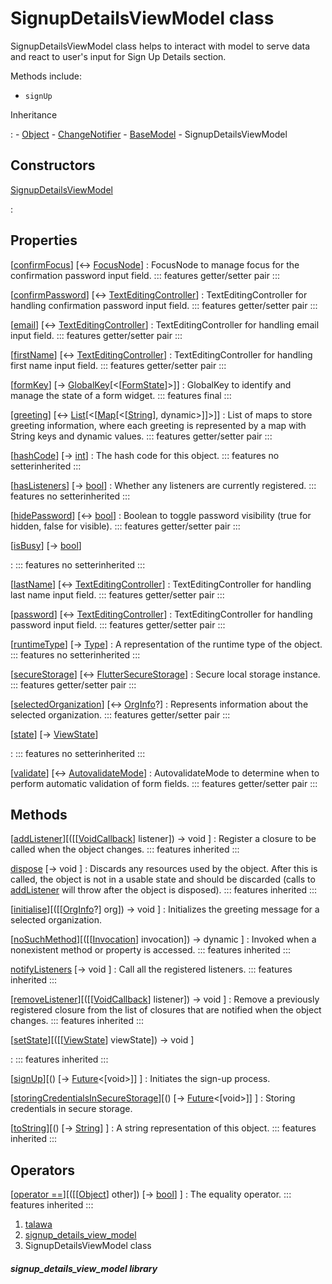 
<div>

# SignupDetailsViewModel class

</div>


SignupDetailsViewModel class helps to interact with model to serve data
and react to user\'s input for Sign Up Details section.

Methods include:

-   `signUp`




Inheritance

:   -   [Object](https://api.flutter.dev/flutter/dart-core/Object-class.html)
    -   [ChangeNotifier](https://api.flutter.dev/flutter/foundation/ChangeNotifier-class.html)
    -   [BaseModel](../view_model_base_view_model/BaseModel-class.html)
    -   SignupDetailsViewModel



## Constructors

[SignupDetailsViewModel](../view_model_pre_auth_view_models_signup_details_view_model/SignupDetailsViewModel/SignupDetailsViewModel.html)

:   



## Properties

[[confirmFocus](../view_model_pre_auth_view_models_signup_details_view_model/SignupDetailsViewModel/confirmFocus.html)] [↔ [FocusNode](https://api.flutter.dev/flutter/widgets/FocusNode-class.html)]
:   FocusNode to manage focus for the confirmation password input field.
    ::: features
    getter/setter pair
    :::

[[confirmPassword](../view_model_pre_auth_view_models_signup_details_view_model/SignupDetailsViewModel/confirmPassword.html)] [↔ [TextEditingController](https://api.flutter.dev/flutter/widgets/TextEditingController-class.html)]
:   TextEditingController for handling confirmation password input
    field.
    ::: features
    getter/setter pair
    :::

[[email](../view_model_pre_auth_view_models_signup_details_view_model/SignupDetailsViewModel/email.html)] [↔ [TextEditingController](https://api.flutter.dev/flutter/widgets/TextEditingController-class.html)]
:   TextEditingController for handling email input field.
    ::: features
    getter/setter pair
    :::

[[firstName](../view_model_pre_auth_view_models_signup_details_view_model/SignupDetailsViewModel/firstName.html)] [↔ [TextEditingController](https://api.flutter.dev/flutter/widgets/TextEditingController-class.html)]
:   TextEditingController for handling first name input field.
    ::: features
    getter/setter pair
    :::

[[formKey](../view_model_pre_auth_view_models_signup_details_view_model/SignupDetailsViewModel/formKey.html)] [→ [GlobalKey](https://api.flutter.dev/flutter/widgets/GlobalKey-class.html)[\<[[FormState](https://api.flutter.dev/flutter/widgets/FormState-class.html)]\>]]
:   GlobalKey to identify and manage the state of a form widget.
    ::: features
    final
    :::

[[greeting](../view_model_pre_auth_view_models_signup_details_view_model/SignupDetailsViewModel/greeting.html)] [↔ [List](https://api.flutter.dev/flutter/dart-core/List-class.html)[\<[[Map](https://api.flutter.dev/flutter/dart-core/Map-class.html)[\<[[String](https://api.flutter.dev/flutter/dart-core/String-class.html)], dynamic\>]]\>]]
:   List of maps to store greeting information, where each greeting is
    represented by a map with String keys and dynamic values.
    ::: features
    getter/setter pair
    :::

[[hashCode](https://api.flutter.dev/flutter/dart-core/Object/hashCode.html)] [→ [int](https://api.flutter.dev/flutter/dart-core/int-class.html)]
:   The hash code for this object.
    ::: features
    no setterinherited
    :::

[[hasListeners](https://api.flutter.dev/flutter/foundation/ChangeNotifier/hasListeners.html)] [→ [bool](https://api.flutter.dev/flutter/dart-core/bool-class.html)]
:   Whether any listeners are currently registered.
    ::: features
    no setterinherited
    :::

[[hidePassword](../view_model_pre_auth_view_models_signup_details_view_model/SignupDetailsViewModel/hidePassword.html)] [↔ [bool](https://api.flutter.dev/flutter/dart-core/bool-class.html)]
:   Boolean to toggle password visibility (true for hidden, false for
    visible).
    ::: features
    getter/setter pair
    :::

[[isBusy](../view_model_base_view_model/BaseModel/isBusy.html)] [→ [bool](https://api.flutter.dev/flutter/dart-core/bool-class.html)]

:   ::: features
    no setterinherited
    :::

[[lastName](../view_model_pre_auth_view_models_signup_details_view_model/SignupDetailsViewModel/lastName.html)] [↔ [TextEditingController](https://api.flutter.dev/flutter/widgets/TextEditingController-class.html)]
:   TextEditingController for handling last name input field.
    ::: features
    getter/setter pair
    :::

[[password](../view_model_pre_auth_view_models_signup_details_view_model/SignupDetailsViewModel/password.html)] [↔ [TextEditingController](https://api.flutter.dev/flutter/widgets/TextEditingController-class.html)]
:   TextEditingController for handling password input field.
    ::: features
    getter/setter pair
    :::

[[runtimeType](https://api.flutter.dev/flutter/dart-core/Object/runtimeType.html)] [→ [Type](https://api.flutter.dev/flutter/dart-core/Type-class.html)]
:   A representation of the runtime type of the object.
    ::: features
    no setterinherited
    :::

[[secureStorage](../view_model_pre_auth_view_models_signup_details_view_model/SignupDetailsViewModel/secureStorage.html)] [↔ [FlutterSecureStorage](https://pub.dev/documentation/flutter_secure_storage/9.2.4/flutter_secure_storage/FlutterSecureStorage-class.html)]
:   Secure local storage instance.
    ::: features
    getter/setter pair
    :::

[[selectedOrganization](../view_model_pre_auth_view_models_signup_details_view_model/SignupDetailsViewModel/selectedOrganization.html)] [↔ [OrgInfo](../models_organization_org_info/OrgInfo-class.html)?]
:   Represents information about the selected organization.
    ::: features
    getter/setter pair
    :::

[[state](../view_model_base_view_model/BaseModel/state.html)] [→ [ViewState](../enums_enums/ViewState.html)]

:   ::: features
    no setterinherited
    :::

[[validate](../view_model_pre_auth_view_models_signup_details_view_model/SignupDetailsViewModel/validate.html)] [↔ [AutovalidateMode](https://api.flutter.dev/flutter/widgets/AutovalidateMode.html)]
:   AutovalidateMode to determine when to perform automatic validation
    of form fields.
    ::: features
    getter/setter pair
    :::



## Methods

[[addListener](https://api.flutter.dev/flutter/foundation/ChangeNotifier/addListener.html)][([[[VoidCallback](https://api.flutter.dev/flutter/dart-ui/VoidCallback.html)] listener]) → void ]
:   Register a closure to be called when the object changes.
    ::: features
    inherited
    :::

[dispose](https://api.flutter.dev/flutter/foundation/ChangeNotifier/dispose.html) [→ void ]
:   Discards any resources used by the object. After this is called, the
    object is not in a usable state and should be discarded (calls to
    [addListener](https://api.flutter.dev/flutter/foundation/ChangeNotifier/addListener.html)
    will throw after the object is disposed).
    ::: features
    inherited
    :::

[[initialise](../view_model_pre_auth_view_models_signup_details_view_model/SignupDetailsViewModel/initialise.html)][([[[OrgInfo](../models_organization_org_info/OrgInfo-class.html)?] org]) → void ]
:   Initializes the greeting message for a selected organization.

[[noSuchMethod](https://api.flutter.dev/flutter/dart-core/Object/noSuchMethod.html)][([[[Invocation](https://api.flutter.dev/flutter/dart-core/Invocation-class.html)] invocation]) → dynamic ]
:   Invoked when a nonexistent method or property is accessed.
    ::: features
    inherited
    :::

[notifyListeners](https://api.flutter.dev/flutter/foundation/ChangeNotifier/notifyListeners.html) [→ void ]
:   Call all the registered listeners.
    ::: features
    inherited
    :::

[[removeListener](https://api.flutter.dev/flutter/foundation/ChangeNotifier/removeListener.html)][([[[VoidCallback](https://api.flutter.dev/flutter/dart-ui/VoidCallback.html)] listener]) → void ]
:   Remove a previously registered closure from the list of closures
    that are notified when the object changes.
    ::: features
    inherited
    :::

[[setState](../view_model_base_view_model/BaseModel/setState.html)][([[[ViewState](../enums_enums/ViewState.html)] viewState]) → void ]

:   ::: features
    inherited
    :::

[[signUp](../view_model_pre_auth_view_models_signup_details_view_model/SignupDetailsViewModel/signUp.html)][() [→ [Future](https://api.flutter.dev/flutter/dart-core/Future-class.html)\<[void\>]] ]
:   Initiates the sign-up process.

[[storingCredentialsInSecureStorage](../view_model_pre_auth_view_models_signup_details_view_model/SignupDetailsViewModel/storingCredentialsInSecureStorage.html)][() [→ [Future](https://api.flutter.dev/flutter/dart-core/Future-class.html)\<[void\>]] ]
:   Storing credentials in secure storage.

[[toString](https://api.flutter.dev/flutter/dart-core/Object/toString.html)][() [→ [String](https://api.flutter.dev/flutter/dart-core/String-class.html)] ]
:   A string representation of this object.
    ::: features
    inherited
    :::



## Operators

[[operator ==](https://api.flutter.dev/flutter/dart-core/Object/operator_equals.html)][([[[Object](https://api.flutter.dev/flutter/dart-core/Object-class.html)] other]) [→ [bool](https://api.flutter.dev/flutter/dart-core/bool-class.html)] ]
:   The equality operator.
    ::: features
    inherited
    :::







1.  [talawa](../index.html)
2.  [signup_details_view_model](../view_model_pre_auth_view_models_signup_details_view_model/)
3.  SignupDetailsViewModel class

##### signup_details_view_model library







